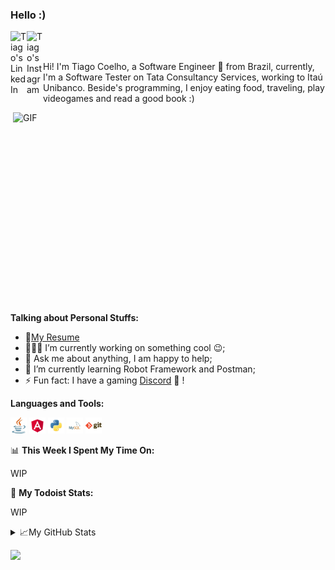 <!--
**nefestor/nefestor** is a ✨ _special_ ✨ repository because its `README.md` (this file) appears on your GitHub profile.

Here are some ideas to get you started:

- 🔭 I’m currently working on ...
- 🌱 I’m currently learning ...
- 👯 I’m looking to collaborate on ...
- 🤔 I’m looking for help with ...
- 💬 Ask me about ...
- 📫 How to reach me: ...
- 😄 Pronouns: ...
- 
-->

### Hello :)
<a href="https://www.linkedin.com/in/tiago-coelho-cp/">
  <img align="left" alt="Tiago's LinkedIn" width="26px" src="https://cdn.jsdelivr.net/npm/simple-icons@v3/icons/linkedin.svg" />
</a>
<a href="https://www.instagram.com/nefestor/">
  <img align="left" alt="Tiago's Instagram" width="26px" src="https://cdn.jsdelivr.net/npm/simple-icons@v3/icons/instagram.svg" />
</a>

<br />

<br />

Hi! I'm Tiago Coelho, a Software Engineer 🚀 from Brazil, currently, I'm a Software Tester on Tata Consultancy Services, working to Itaú Unibanco. Beside's programming, I enjoy eating food, traveling, play videogames and read a good book :)

  <img align="right" alt="GIF" src="https://github.com/abhisheknaiidu/abhisheknaiidu/blob/master/code.gif?raw=true" width="500" height="320" />
  
**Talking about Personal Stuffs:**

- 📝[My Resume](https://resume.io/r/TtdoYf92O)
- 👨🏽‍💻 I’m currently working on something cool :wink:;
- 💬 Ask me about anything, I am happy to help;
- 🌱 I’m currently learning Robot Framework and Postman;
- ⚡ Fun fact: I have a gaming [Discord](https://discord.gg/bQ9gbT7) 🤯 !


**Languages and Tools:**  

<code><img height="26px" src="https://raw.githubusercontent.com/github/explore/80688e429a7d4ef2fca1e82350fe8e3517d3494d/topics/java/java.png"></code>
<code><img height="26px" src="https://raw.githubusercontent.com/github/explore/80688e429a7d4ef2fca1e82350fe8e3517d3494d/topics/angular/angular.png"></code>
<code><img height="26px" src="https://raw.githubusercontent.com/github/explore/80688e429a7d4ef2fca1e82350fe8e3517d3494d/topics/python/python.png"></code>
<code><img height="26px" src="https://raw.githubusercontent.com/github/explore/80688e429a7d4ef2fca1e82350fe8e3517d3494d/topics/mysql/mysql.png"></code>
<code><img height="26px" src="https://raw.githubusercontent.com/github/explore/80688e429a7d4ef2fca1e82350fe8e3517d3494d/topics/git/git.png"></code>






📊 **This Week I Spent My Time On:**

WIP

🚧 **My Todoist Stats:**

WIP


<details>
<summary>📈My GitHub Stats</summary>
<center>
<table>
  <tr>
      <td><img width="360px" align="center" src="https://github-readme-stats.vercel.app/api/top-langs/?username=nefestor&hide=html&layout=compact&theme=dracula"/></td>
      <td><img width="400px" align="center" src="https://github-readme-stats.vercel.app/api?username=nefestor&theme=dracula&show_icons=true"/></td>
  </tr>  
</table>
</center>
</details>

![](https://visitor-badge.glitch.me/badge?page_id=nefestor.nefestor)

